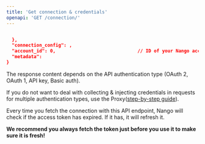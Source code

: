 ```yaml
---
title: 'Get connection & credentials'
openapi: 'GET /connection/'
---
```



  ```json Example Response

    },
    "connection_config": ,                      
    "account_id": 0,                              // ID of your Nango account (Nango Cloud only)
    "metadata": 
}                              
  ```




The response content depends on the API authentication type (OAuth 2, OAuth 1, API key, Basic auth). 

If you do not want to deal with collecting & injecting credentials in requests for multiple authentication types, use the Proxy([step-by-step guide](/integrate/guides/proxy-requests-to-an-api)).




Every time you fetch the connection with this API endpoint, Nango will check if the access token has expired. If it has, it will refresh it.

**We recommend you always fetch the token just before you use it to make sure it is fresh!**




